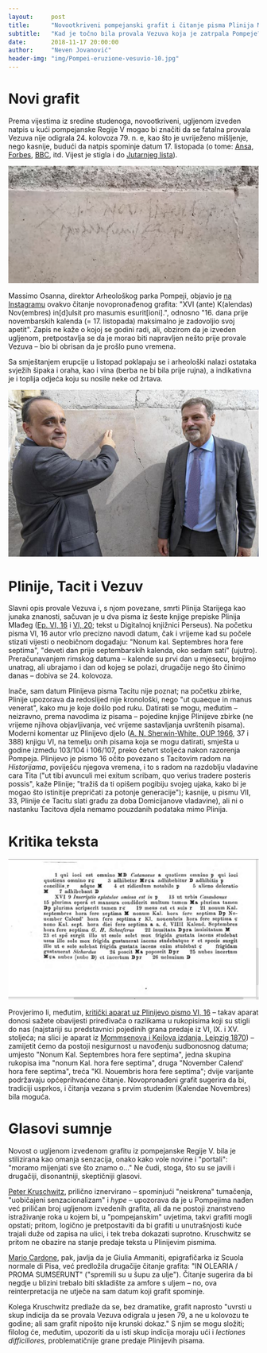 ```yaml
---
layout:     post
title:      "Novootkriveni pompejanski grafit i čitanje pisma Plinija Mlađeg"
subtitle:   "Kad je točno bila provala Vezuva koja je zatrpala Pompeje?"
date:       2018-11-17 20:00:00
author:     "Neven Jovanović"
header-img: "img/Pompei-eruzione-vesuvio-10.jpg"
---
```


# Novi grafit

Prema vijestima iz sredine studenoga, novootkriveni, ugljenom izveden natpis u kući pompejanske Regije V mogao bi značiti da se fatalna provala Vezuva nije odigrala 24. kolovoza 79. n. e, kao što je uvriježeno mišljenje, nego kasnije, budući da natpis spominje datum 17. listopada (o tome: [Ansa](http://www.ansa.it/sito/notizie/cultura/arte/2018/10/16/pompei-iscrizione-eruzione-a-ottobre_078f0fa1-b347-4017-9284-d76475f16eb9.html), [Forbes](https://www.forbes.com/sites/kristinakillgrove/2018/10/16/new-pompeii-graffiti-may-rewrite-history-in-a-major-way/#52208ea05484), [BBC](https://www.bbc.com/news/world-europe-45874858), itd. Vijest je stigla i do [Jutarnjeg lista](https://www.jutarnji.hr/vijesti/svijet/arheolozi-nasli-zapis-koji-pokazuje-da-su-dosadasnji-podaci-o-pompejima-mozda-netocni-ovo-je-sjajno-otkrice-koje-mijenja-sve-sto-smo-dosad-mislili/7950676/)).

![Grafit na zidu kuće s vrtom, Pompeji, Regija V](img/pompeiigrafitto-1200x563.jpg)

Massimo Osanna, direktor Arheološkog parka Pompeji, objavio je [na Instagramu](https://www.instagram.com/p/BpAaf2XitTm/?utm_source=ig_embed) ovakvo čitanje novopronađenog grafita: "XVI (ante) K(alendas) Nov(embres) in[d]ulsit pro masumis esurit[ioni].", odnosno "16. dana prije novembarskih kalenda (= 17. listopada) maksimalno je zadovoljio svoj apetit". Zapis ne kaže o kojoj se godini radi, ali, obzirom da je izveden ugljenom, pretpostavlja se da je morao biti napravljen nešto prije provale Vezuva – bio bi obrisan da je prošlo puno vremena.

Sa smještanjem erupcije u listopad poklapaju se i arheološki nalazi ostataka svježih šipaka i oraha, kao i vina (berba ne bi bila prije rujna), a indikativna je i toplija odjeća koju su nosile neke od žrtava.

![Talijanski ministar kulture Bonisoli i direktor Arheološkog parka Osanna pred grafitom](/img/ministaridirektor.jpg "Bonisoli i Osanna pred grafitom")

# Plinije, Tacit i Vezuv

Slavni opis provale Vezuva i, s njom povezane, smrti Plinija Starijega kao junaka znanosti, sačuvan je u dva pisma iz šeste knjige prepiske Plinija Mlađeg ([Ep. VI, 16](https://scaife.perseus.org/reader/urn:cts:latinLit:phi1318.phi001.perseus-lat1:6.16) i [VI, 20](https://scaife.perseus.org/reader/urn:cts:latinLit:phi1318.phi001.perseus-lat1:6.20); tekst u Digitalnoj knjižnici Perseus). Na početku pisma VI, 16 autor vrlo precizno navodi datum, čak i vrijeme kad su počele stizati vijesti o neobičnom događaju: "Nonum kal. Septembres hora fere septima", "deveti dan prije septembarskih kalenda, oko sedam sati" (ujutro). Preračunavanjem rimskog datuma – kalende su prvi dan u mjesecu, brojimo unatrag, ali ubrajamo i dan od kojeg se polazi, drugačije nego što činimo danas – dobiva se 24. kolovoza.

Inače, sam datum Plinijeva pisma Tacitu nije poznat; na početku zbirke, Plinije upozorava da redoslijed nije kronološki, nego "ut quaeque in manus venerat", kako mu je koje došlo pod ruku. Datirati se mogu, međutim – neizravno, prema navodima iz pisama – pojedine knjige Plinijeve zbirke (ne vrijeme njihova objavljivanja, već vrijeme sastavljanja uvrštenih pisama). Moderni komentar uz Plinijevo djelo ([A. N. Sherwin-White, OUP 1966](http://www.worldcat.org/oclc/460370027), 37 i 388) knjigu VI, na temelju onih pisama koja se mogu datirati, smješta u godine između 103/104 i 106/107, preko četvrt stoljeća nakon razorenja Pompeja. Plinijevo je pismo 16 očito povezano s Tacitovim radom na *Historijama*, poviješću njegova vremena, i to s radom na razdoblju vladavine cara Tita ("ut tibi avunculi mei exitum scribam, quo verius tradere posteris possis", kaže Plinije; "tražiš da ti opišem pogibiju svojeg ujaka, kako bi je mogao što istinitije prepričati za potonje generacije"); kasnije, u pismu VII, 33, Plinije će Tacitu slati građu za doba Domicijanove vladavine), ali ni o nastanku Tacitova djela nemamo pouzdanih podataka mimo Plinija.

# Kritika teksta

![Detalj stranice s kritičkim aparatom iz Mommsenova izdanja 1870](/img/pliny-apparatus-detail.png "Detalj iz Mommsen-Keilova aparata uz Plinijeva pisma")

Provjerimo li, međutim, [kritički aparat uz Plinijevo pismo VI, 16](https://reader.digitale-sammlungen.de/de/fs1/object/display/bsb10996178_00210.html?zoom=1.55) – takav aparat donosi sažete obavijesti priređivača o razlikama u rukopisima koji su stigli do nas (najstariji su predstavnici pojedinih grana predaje iz VI, IX. i XV. stoljeća; na slici je aparat iz [Mommsenova i Keilova izdanja, Leipzig 1870](http://mdz-nbn-resolving.de/urn:nbn:de:bvb:12-bsb10996178-2)) – zamijetit ćemo da postoji nesigurnost u navođenju sudbonosnog datuma; umjesto "Nonum Kal. Septembres hora fere septima", jedna skupina rukopisa ima "nonum Kal. hora fere septima", druga "November Calend' hora fere septima", treća "Kl. Nouembris hora fere septima"; dvije varijante podržavaju općeprihvaćeno čitanje. Novopronađeni grafit sugerira da bi, tradiciji usprkos, i čitanja vezana s prvim studenim (Kalendae Novembres) bila moguća.

# Glasovi sumnje

Novost o ugljenom izvedenom grafitu iz pompejanske Regije V. bila je stilizirana kao omanja senzacija, onako kako vole novine i "portali": "moramo mijenjati sve što znamo o..." Ne čudi, stoga, što su se javili i drugačiji, disonantniji, skeptičniji glasovi. 

[Peter Kruschwitz](https://thepetrifiedmuse.blog/2018/10/17/craving-facts-the-new-graffito-from-pompeii/), prilično iznervirano – spominjući "neiskrena" tumačenja, "uobičajeni senzacionalizam" i *hype* – upozorava da je u Pompejima nađen već priličan broj ugljenom izvedenih grafita, ali da ne postoji znanstveno istraživanje roka u kojem bi, u "pompejanskim" uvjetima, takvi grafiti mogli opstati; pritom, logično je pretpostaviti da bi grafiti u unutrašnjosti kuće trajali duže od zapisa na ulici, i tek treba dokazati suprotno. Kruschwitz se pritom ne obazire na stanje predaje teksta u Plinijevim pismima.

[Mario Cardone](https://www.torresette.news/comuni-vesuviani-pompei/2018/10/20/pompei-inedita-traduzione-del-graffito-che-riscrive-la-storia-della-citt-antica-si-cerca-una-cella-olearia), pak, javlja da je Giulia Ammaniti, epigrafičarka iz Scuola normale di Pisa, već predložila drugačije čitanje grafita: "IN OLEARIA / PROMA SUMSERUNT" ("spremili su u šupu za ulje"). Čitanje sugerira da bi negdje u blizini trebalo biti skladište za amfore s uljem – no, ova reinterpretacija ne utječe na sam datum koji grafit spominje.

Kolega Kruschwitz predlaže da se, bez dramatike, grafit naprosto "uvrsti u skup indicija da se provala Vezuva odigrala u jesen 79, a ne u kolovozu te godine; ali sam grafit nipošto nije krunski dokaz." S njim se mogu složiti; filolog će, međutim, upozoriti da u isti skup indicija moraju ući i *lectiones difficiliores*, problematičnije grane predaje Plinijevih pisama.




